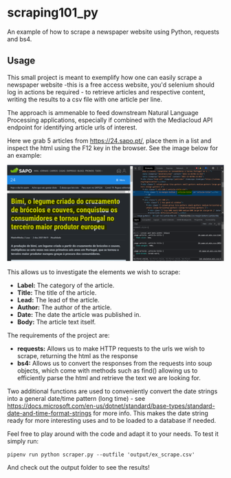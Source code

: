 # scraping101_py
An example of how to scrape a newspaper website using Python, requests and bs4.

## Usage

This small project is meant to exemplify how one can easily scrape a newspaper website -this is a free access website, you'd selenium should log in actions be required - to retrieve articles and respective content, writing the results to a csv file with one article per line.

The approach is ammenable to feed downstream Natural Language Processing applications, especially if combined with the Mediacloud API endpoint for identifying article urls of interest.

Here we grab 5 articles from https://24.sapo.pt/, place them in a list and inspect the html using the F12 key in the browser. See the image below for an example:

<img src="find_elements.png"></img>

This allows us to investigate the elements we wish to scrape:

<ul>
    <li><strong>Label:</strong> The category of the article.</li>
    <li><strong>Title:</strong> The title of the article.</li>
    <li><strong>Lead:</strong> The lead of the article.</li>
    <li><strong>Author:</strong> The author of the article.</li>
    <li><strong>Date:</strong> The date the article was published in.</li>
    <li><strong>Body:</strong> The article text itself.</li>
</ul>

The requirements of the project are:

<ul>
    <li><strong>requests:</strong> Allows us to make HTTP requests to the urls we wish to scrape, returning the html as the response</li>
    <li><strong>bs4:</strong> Allows us to convert the responses from the requests into soup objects, which come with methods such as find() allowing us to efficiently parse the html and retrieve the text we are looking for. </li>
</ul>

Two additional functions are used to conveniently convert the date strings into a general date/time pattern (long time) - see https://docs.microsoft.com/en-us/dotnet/standard/base-types/standard-date-and-time-format-strings for more info. This makes the date string ready for more interesting uses and to be loaded to a database if needed.

Feel free to play around with the code and adapt it to your needs. To test it simply run:

```
pipenv run python scraper.py --outfile 'output/ex_scrape.csv'
```

And check out the output folder to see the results!